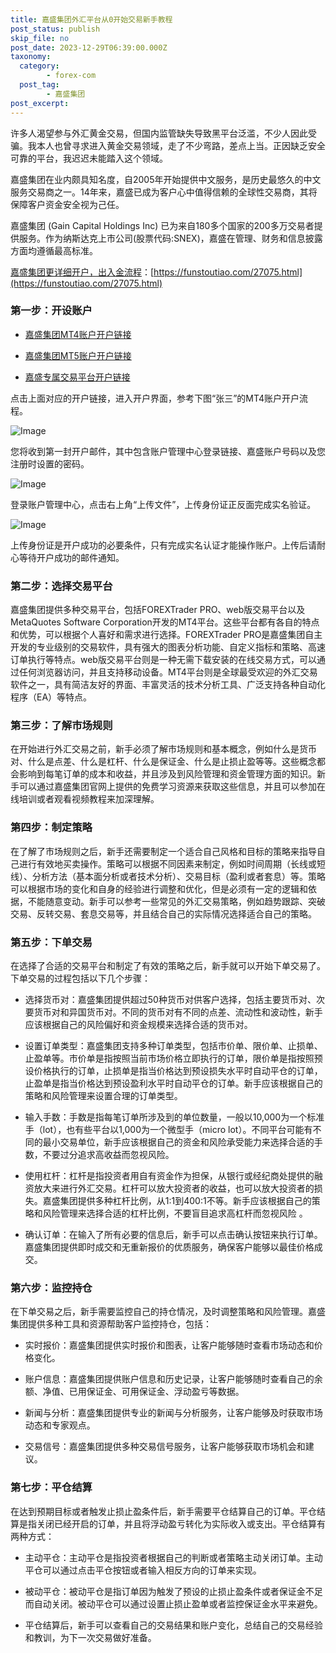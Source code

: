 ```yaml
---
title: 嘉盛集团外汇平台从0开始交易新手教程
post_status: publish
skip_file: no
post_date: 2023-12-29T06:39:00.000Z
taxonomy:
  category:
        - forex-com
  post_tag:
        - 嘉盛集团
post_excerpt: 
---
```

许多人渴望参与外汇黄金交易，但国内监管缺失导致黑平台泛滥，不少人因此受骗。我本人也曾寻求进入黄金交易领域，走了不少弯路，差点上当。正因缺乏安全可靠的平台，我迟迟未能踏入这个领域。

嘉盛集团在业内颇具知名度，自2005年开始提供中文服务，是历史最悠久的中文服务交易商之一。14年来，嘉盛已成为客户心中值得信赖的全球性交易商，其将保障客户资金安全视为己任。

嘉盛集团 (Gain Capital Holdings Inc) 已为来自180多个国家的200多万交易者提供服务。作为纳斯达克上市公司(股票代码:SNEX)，嘉盛在管理、财务和信息披露方面均遵循最高标准。

[嘉盛集团更详细开户，出入金流程](https://funstoutiao.com/27075.html)：[https://funstoutiao.com/27075.html](https://funstoutiao.com/27075.html)

### 第一步：开设账户

* [嘉盛集团MT4账户开户链接](https://s.ssgg.net/jsmt4)

* [嘉盛集团MT5账户开户链接](https://s.ssgg.net/jsmt5)

* [嘉盛专属交易平台开户链接](https://s.ssgg.net/js)

点击上面对应的开户链接，进入开户界面，参考下图“张三”的MT4账户开户流程。

![Image](https://prod-files-secure.s3.us-west-2.amazonaws.com/39ed1227-6d7d-4570-be36-9ccd4a2c4241/7a167aea-686b-400d-af59-4e18eb607a40/640.png?X-Amz-Algorithm=AWS4-HMAC-SHA256&X-Amz-Content-Sha256=UNSIGNED-PAYLOAD&X-Amz-Credential=ASIAZI2LB466V5BAVPQP%2F20250801%2Fus-west-2%2Fs3%2Faws4_request&X-Amz-Date=20250801T041312Z&X-Amz-Expires=3600&X-Amz-Security-Token=IQoJb3JpZ2luX2VjELv%2F%2F%2F%2F%2F%2F%2F%2F%2F%2FwEaCXVzLXdlc3QtMiJIMEYCIQCPJ47UJfJhI828JEP6an0GQSAF3YqVd54BIc5yY3he4AIhAPnONrJNlbaxhAkgJxAlzChAj1%2F5%2FqHy3dKCVpRCfgcBKogECOT%2F%2F%2F%2F%2F%2F%2F%2F%2F%2FwEQABoMNjM3NDIzMTgzODA1IgzVTbO59ZiBOjI2DMgq3ANiuUfLjEh6mKOaQU7iGcehu5hskFUOJimWip2QrT4AvjCkbnHhhQ7hXy6Vae1c0Pv3Ow8eWymj7EmcmYHJaF7E0J%2Bs5G1rihpn0q37vD%2FfNGgiX4Gzz9nVRRTMYIw2ZTO6xcn2JeMHNmBtWJHyXw4DvPpfIM9tnOF0pz3RfAQoZcnKDfJ7Dg9yupsqasfrpr6KIDSpcw%2BPcphQA%2F7mvi1PLku57fuWQUKfEGNOsDOEBrT6yj5wxMIL410azKDISGyH8ZmUoRvL3QkdPungjj7r6SvgziM7H6XXBD0Ubc38Cydr2ipr94y%2B27DkJyWeFvBPNnHkAD%2B3mlS1bis76RxKy4iyhocoQLGDtdjesn92%2Bc6yNkx0scnhhdiXWJ4%2BO5nBPy9AH2eH%2BKWo4TH0KZ03ISsYx3IMwWxqWe35KPV7SgLuVdV4ggeIriFlRCnOYo5paE8Ysoo9RuCITBWkiwW81Fpy1MZLj3uqDlYWH2tv9Dl1oik1jmwcte2%2Bw0pFbbYLpHFezu5yJJBWsS%2BGQfLHZXgRDPxv5B0tHKyD8p98sB2cl0VQrLoPRn%2FS0pyLh9WnsSQ%2F%2FPHeV6ewc0BTXGITnYPhwQ9fsi4P9PKYEAziS0kRuJBpX4%2F6NRHTRDCW2LDEBjqkAavZsxj%2FBpo0rVDiqPPayxrdAiZl6afTKmMIC%2F508HQ%2FRT%2BENPTNjPFzPQB8Vt0M6RvuniRJajbgcyMlV7sLIReBjJE89DN45u1tNveHKWJv8%2BCp7q7wDKCo4%2FOyOjvwr58DGuoQR1uZWtuvGyWJB2sd9jq%2Fiu%2Feus2mM4zAr0sdzQZCwL89MVOFQq3JdNBl7jsItXv5%2BZxz5yiSsxzmjtN1iJ5a&X-Amz-Signature=86586d3e5c758da475046ff91124e290d1c79e94a19cbe37a13f918096dfdef7&X-Amz-SignedHeaders=host&x-amz-checksum-mode=ENABLED&x-id=GetObject)

您将收到第一封开户邮件，其中包含账户管理中心登录链接、嘉盛账户号码以及您注册时设置的密码。

![Image](https://prod-files-secure.s3.us-west-2.amazonaws.com/39ed1227-6d7d-4570-be36-9ccd4a2c4241/eaa1c6b3-2877-4284-a0e1-530e222c27fb/image.png?X-Amz-Algorithm=AWS4-HMAC-SHA256&X-Amz-Content-Sha256=UNSIGNED-PAYLOAD&X-Amz-Credential=ASIAZI2LB466V5BAVPQP%2F20250801%2Fus-west-2%2Fs3%2Faws4_request&X-Amz-Date=20250801T041312Z&X-Amz-Expires=3600&X-Amz-Security-Token=IQoJb3JpZ2luX2VjELv%2F%2F%2F%2F%2F%2F%2F%2F%2F%2FwEaCXVzLXdlc3QtMiJIMEYCIQCPJ47UJfJhI828JEP6an0GQSAF3YqVd54BIc5yY3he4AIhAPnONrJNlbaxhAkgJxAlzChAj1%2F5%2FqHy3dKCVpRCfgcBKogECOT%2F%2F%2F%2F%2F%2F%2F%2F%2F%2FwEQABoMNjM3NDIzMTgzODA1IgzVTbO59ZiBOjI2DMgq3ANiuUfLjEh6mKOaQU7iGcehu5hskFUOJimWip2QrT4AvjCkbnHhhQ7hXy6Vae1c0Pv3Ow8eWymj7EmcmYHJaF7E0J%2Bs5G1rihpn0q37vD%2FfNGgiX4Gzz9nVRRTMYIw2ZTO6xcn2JeMHNmBtWJHyXw4DvPpfIM9tnOF0pz3RfAQoZcnKDfJ7Dg9yupsqasfrpr6KIDSpcw%2BPcphQA%2F7mvi1PLku57fuWQUKfEGNOsDOEBrT6yj5wxMIL410azKDISGyH8ZmUoRvL3QkdPungjj7r6SvgziM7H6XXBD0Ubc38Cydr2ipr94y%2B27DkJyWeFvBPNnHkAD%2B3mlS1bis76RxKy4iyhocoQLGDtdjesn92%2Bc6yNkx0scnhhdiXWJ4%2BO5nBPy9AH2eH%2BKWo4TH0KZ03ISsYx3IMwWxqWe35KPV7SgLuVdV4ggeIriFlRCnOYo5paE8Ysoo9RuCITBWkiwW81Fpy1MZLj3uqDlYWH2tv9Dl1oik1jmwcte2%2Bw0pFbbYLpHFezu5yJJBWsS%2BGQfLHZXgRDPxv5B0tHKyD8p98sB2cl0VQrLoPRn%2FS0pyLh9WnsSQ%2F%2FPHeV6ewc0BTXGITnYPhwQ9fsi4P9PKYEAziS0kRuJBpX4%2F6NRHTRDCW2LDEBjqkAavZsxj%2FBpo0rVDiqPPayxrdAiZl6afTKmMIC%2F508HQ%2FRT%2BENPTNjPFzPQB8Vt0M6RvuniRJajbgcyMlV7sLIReBjJE89DN45u1tNveHKWJv8%2BCp7q7wDKCo4%2FOyOjvwr58DGuoQR1uZWtuvGyWJB2sd9jq%2Fiu%2Feus2mM4zAr0sdzQZCwL89MVOFQq3JdNBl7jsItXv5%2BZxz5yiSsxzmjtN1iJ5a&X-Amz-Signature=a33206fac0fdcee8f5d9147f2d49ebb76b93c658b70f5fdf3e9388bea8f336eb&X-Amz-SignedHeaders=host&x-amz-checksum-mode=ENABLED&x-id=GetObject)

登录账户管理中心，点击右上角“上传文件”，上传身份证正反面完成实名验证。

![Image](https://prod-files-secure.s3.us-west-2.amazonaws.com/39ed1227-6d7d-4570-be36-9ccd4a2c4241/54090639-09fc-46b4-a135-e0289f707147/image.png?X-Amz-Algorithm=AWS4-HMAC-SHA256&X-Amz-Content-Sha256=UNSIGNED-PAYLOAD&X-Amz-Credential=ASIAZI2LB466V5BAVPQP%2F20250801%2Fus-west-2%2Fs3%2Faws4_request&X-Amz-Date=20250801T041312Z&X-Amz-Expires=3600&X-Amz-Security-Token=IQoJb3JpZ2luX2VjELv%2F%2F%2F%2F%2F%2F%2F%2F%2F%2FwEaCXVzLXdlc3QtMiJIMEYCIQCPJ47UJfJhI828JEP6an0GQSAF3YqVd54BIc5yY3he4AIhAPnONrJNlbaxhAkgJxAlzChAj1%2F5%2FqHy3dKCVpRCfgcBKogECOT%2F%2F%2F%2F%2F%2F%2F%2F%2F%2FwEQABoMNjM3NDIzMTgzODA1IgzVTbO59ZiBOjI2DMgq3ANiuUfLjEh6mKOaQU7iGcehu5hskFUOJimWip2QrT4AvjCkbnHhhQ7hXy6Vae1c0Pv3Ow8eWymj7EmcmYHJaF7E0J%2Bs5G1rihpn0q37vD%2FfNGgiX4Gzz9nVRRTMYIw2ZTO6xcn2JeMHNmBtWJHyXw4DvPpfIM9tnOF0pz3RfAQoZcnKDfJ7Dg9yupsqasfrpr6KIDSpcw%2BPcphQA%2F7mvi1PLku57fuWQUKfEGNOsDOEBrT6yj5wxMIL410azKDISGyH8ZmUoRvL3QkdPungjj7r6SvgziM7H6XXBD0Ubc38Cydr2ipr94y%2B27DkJyWeFvBPNnHkAD%2B3mlS1bis76RxKy4iyhocoQLGDtdjesn92%2Bc6yNkx0scnhhdiXWJ4%2BO5nBPy9AH2eH%2BKWo4TH0KZ03ISsYx3IMwWxqWe35KPV7SgLuVdV4ggeIriFlRCnOYo5paE8Ysoo9RuCITBWkiwW81Fpy1MZLj3uqDlYWH2tv9Dl1oik1jmwcte2%2Bw0pFbbYLpHFezu5yJJBWsS%2BGQfLHZXgRDPxv5B0tHKyD8p98sB2cl0VQrLoPRn%2FS0pyLh9WnsSQ%2F%2FPHeV6ewc0BTXGITnYPhwQ9fsi4P9PKYEAziS0kRuJBpX4%2F6NRHTRDCW2LDEBjqkAavZsxj%2FBpo0rVDiqPPayxrdAiZl6afTKmMIC%2F508HQ%2FRT%2BENPTNjPFzPQB8Vt0M6RvuniRJajbgcyMlV7sLIReBjJE89DN45u1tNveHKWJv8%2BCp7q7wDKCo4%2FOyOjvwr58DGuoQR1uZWtuvGyWJB2sd9jq%2Fiu%2Feus2mM4zAr0sdzQZCwL89MVOFQq3JdNBl7jsItXv5%2BZxz5yiSsxzmjtN1iJ5a&X-Amz-Signature=7a1fcddd8bce460db8473db277936f62a0cfed95a45a91709f60ed730b653c6d&X-Amz-SignedHeaders=host&x-amz-checksum-mode=ENABLED&x-id=GetObject)

上传身份证是开户成功的必要条件，只有完成实名认证才能操作账户。上传后请耐心等待开户成功的邮件通知。

### 第二步：选择交易平台

嘉盛集团提供多种交易平台，包括FOREXTrader PRO、web版交易平台以及MetaQuotes Software Corporation开发的MT4平台。这些平台都有各自的特点和优势，可以根据个人喜好和需求进行选择。FOREXTrader PRO是嘉盛集团自主开发的专业级别的交易软件，具有强大的图表分析功能、自定义指标和策略、高速订单执行等特点。web版交易平台则是一种无需下载安装的在线交易方式，可以通过任何浏览器访问，并且支持移动设备。MT4平台则是全球最受欢迎的外汇交易软件之一，具有简洁友好的界面、丰富灵活的技术分析工具、广泛支持各种自动化程序（EA）等特点。

### 第三步：了解市场规则

在开始进行外汇交易之前，新手必须了解市场规则和基本概念，例如什么是货币对、什么是点差、什么是杠杆、什么是保证金、什么是止损止盈等等。这些概念都会影响到每笔订单的成本和收益，并且涉及到风险管理和资金管理方面的知识。新手可以通过嘉盛集团官网上提供的免费学习资源来获取这些信息，并且可以参加在线培训或者观看视频教程来加深理解。

### 第四步：制定策略

在了解了市场规则之后，新手还需要制定一个适合自己风格和目标的策略来指导自己进行有效地买卖操作。策略可以根据不同因素来制定，例如时间周期（长线或短线）、分析方法（基本面分析或者技术分析）、交易目标（盈利或者套息）等。策略可以根据市场的变化和自身的经验进行调整和优化，但是必须有一定的逻辑和依据，不能随意变动。新手可以参考一些常见的外汇交易策略，例如趋势跟踪、突破交易、反转交易、套息交易等，并且结合自己的实际情况选择适合自己的策略。

### 第五步：下单交易

在选择了合适的交易平台和制定了有效的策略之后，新手就可以开始下单交易了。下单交易的过程包括以下几个步骤：

* 选择货币对：嘉盛集团提供超过50种货币对供客户选择，包括主要货币对、次要货币对和异国货币对。不同的货币对有不同的点差、流动性和波动性，新手应该根据自己的风险偏好和资金规模来选择合适的货币对。

* 设置订单类型：嘉盛集团支持多种订单类型，包括市价单、限价单、止损单、止盈单等。市价单是指按照当前市场价格立即执行的订单，限价单是指按照预设价格执行的订单，止损单是指当价格达到预设损失水平时自动平仓的订单，止盈单是指当价格达到预设盈利水平时自动平仓的订单。新手应该根据自己的策略和风险管理来设置合理的订单类型。

* 输入手数：手数是指每笔订单所涉及到的单位数量，一般以10,000为一个标准手（lot），也有些平台以1,000为一个微型手（micro lot）。不同平台可能有不同的最小交易单位，新手应该根据自己的资金和风险承受能力来选择合适的手数，不要过分追求高收益而忽视风险。

* 使用杠杆：杠杆是指投资者用自有资金作为担保，从银行或经纪商处提供的融资放大来进行外汇交易。杠杆可以放大投资者的收益，也可以放大投资者的损失。嘉盛集团提供多种杠杆比例，从1:1到400:1不等。新手应该根据自己的策略和风险管理来选择合适的杠杆比例，不要盲目追求高杠杆而忽视风险 。

* 确认订单：在输入了所有必要的信息后，新手可以点击确认按钮来执行订单。嘉盛集团提供即时成交和无重新报价的优质服务，确保客户能够以最佳价格成交。

### 第六步：监控持仓

在下单交易之后，新手需要监控自己的持仓情况，及时调整策略和风险管理。嘉盛集团提供多种工具和资源帮助客户监控持仓，包括：

* 实时报价：嘉盛集团提供实时报价和图表，让客户能够随时查看市场动态和价格变化。

* 账户信息：嘉盛集团提供账户信息和历史记录，让客户能够随时查看自己的余额、净值、已用保证金、可用保证金、浮动盈亏等数据。

* 新闻与分析：嘉盛集团提供专业的新闻与分析服务，让客户能够及时获取市场动态和专家观点。

* 交易信号：嘉盛集团提供多种交易信号服务，让客户能够获取市场机会和建议。

### 第七步：平仓结算

在达到预期目标或者触发止损止盈条件后，新手需要平仓结算自己的订单。平仓结算是指关闭已经开启的订单，并且将浮动盈亏转化为实际收入或支出。平仓结算有两种方式：

* 主动平仓：主动平仓是指投资者根据自己的判断或者策略主动关闭订单。主动平仓可以通过点击平仓按钮或者输入相反方向的订单来实现。

* 被动平仓：被动平仓是指订单因为触发了预设的止损止盈条件或者保证金不足而自动关闭。被动平仓可以通过设置止损止盈单或者监控保证金水平来避免。

* 平仓结算后，新手可以查看自己的交易结果和账户变化，总结自己的交易经验和教训，为下一次交易做好准备。